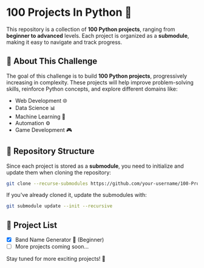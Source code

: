 # 100 Projects In Python 🚀  

This repository is a collection of **100 Python projects**, ranging from **beginner to advanced** levels. Each project is organized as a **submodule**, making it easy to navigate and track progress.  

## 📌 About This Challenge  
The goal of this challenge is to build **100 Python projects**, progressively increasing in complexity. These projects will help improve problem-solving skills, reinforce Python concepts, and explore different domains like:  
- Web Development 🌐  
- Data Science 📊  
- Machine Learning 🤖  
- Automation ⚙️  
- Game Development 🎮  

## 📂 Repository Structure  
Since each project is stored as a **submodule**, you need to initialize and update them when cloning the repository:  

```bash
git clone --recurse-submodules https://github.com/your-username/100-Projects-In-Python.git
```

If you've already cloned it, update the submodules with:  
```bash
git submodule update --init --recursive
```

## 📜 Project List  
- [x] Band Name Generator 🎵 (Beginner)  
- [ ] More projects coming soon...  

Stay tuned for more exciting projects! 🚀